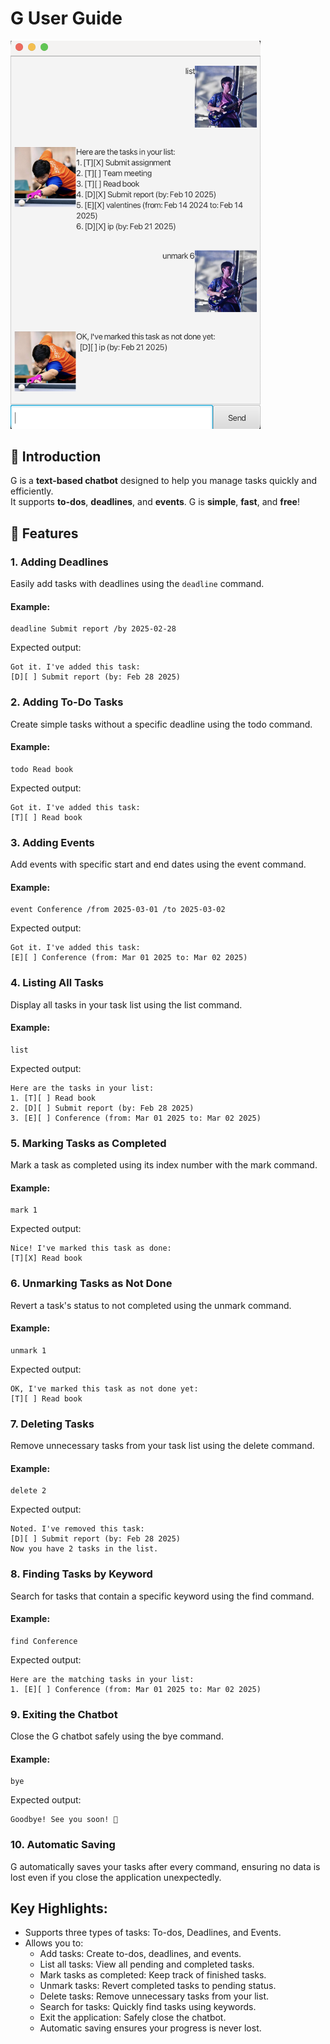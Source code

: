 # G User Guide

<img width="400" alt="Ui.png" src="./Ui.png" />

## **📝 Introduction**

G is a **text-based chatbot** designed to help you manage tasks quickly and efficiently.  
It supports **to-dos**, **deadlines**, and **events**. G is **simple**, **fast**, and **free**!

## **📌 Features**

### **1. Adding Deadlines**

Easily add tasks with deadlines using the `deadline` command.

#### **Example:**

```
deadline Submit report /by 2025-02-28
```

Expected output:

```
Got it. I've added this task:
[D][ ] Submit report (by: Feb 28 2025)
```

### **2. Adding To-Do Tasks**

Create simple tasks without a specific deadline using the todo command.

#### **Example:**

```
todo Read book
```

Expected output:

```
Got it. I've added this task:
[T][ ] Read book
```

### **3. Adding Events**

Add events with specific start and end dates using the event command.

#### **Example:**

```
event Conference /from 2025-03-01 /to 2025-03-02
```

Expected output:

```
Got it. I've added this task:
[E][ ] Conference (from: Mar 01 2025 to: Mar 02 2025)
```

### **4. Listing All Tasks**

Display all tasks in your task list using the list command.

#### **Example:**

```
list
```

Expected output:

```
Here are the tasks in your list:
1. [T][ ] Read book
2. [D][ ] Submit report (by: Feb 28 2025)
3. [E][ ] Conference (from: Mar 01 2025 to: Mar 02 2025)
```

### **5. Marking Tasks as Completed**

Mark a task as completed using its index number with the mark command.

#### **Example:**

```
mark 1
```

Expected output:

```
Nice! I've marked this task as done:
[T][X] Read book
```

### **6. Unmarking Tasks as Not Done**

Revert a task's status to not completed using the unmark command.

#### **Example:**

```
unmark 1
```

Expected output:

```
OK, I've marked this task as not done yet:
[T][ ] Read book
```

### **7. Deleting Tasks**

Remove unnecessary tasks from your task list using the delete command.

#### **Example:**

```
delete 2
```

Expected output:

```
Noted. I've removed this task:
[D][ ] Submit report (by: Feb 28 2025)
Now you have 2 tasks in the list.
```

### **8. Finding Tasks by Keyword**

Search for tasks that contain a specific keyword using the find command.

#### **Example:**

```
find Conference
```

Expected output:

```
Here are the matching tasks in your list:
1. [E][ ] Conference (from: Mar 01 2025 to: Mar 02 2025)
```

### **9. Exiting the Chatbot**

Close the G chatbot safely using the bye command.

#### **Example:**

```
bye
```

Expected output:

```
Goodbye! See you soon! 👋
```

### **10. Automatic Saving**

G automatically saves your tasks after every command, ensuring no data is lost even if you close the application unexpectedly.

## Key Highlights:

-   Supports three types of tasks: To-dos, Deadlines, and Events.
-   Allows you to:
    -   Add tasks: Create to-dos, deadlines, and events.
    -   List all tasks: View all pending and completed tasks.
    -   Mark tasks as completed: Keep track of finished tasks.
    -   Unmark tasks: Revert completed tasks to pending status.
    -   Delete tasks: Remove unnecessary tasks from your list.
    -   Search for tasks: Quickly find tasks using keywords.
    -   Exit the application: Safely close the chatbot.
    -   Automatic saving ensures your progress is never lost.

